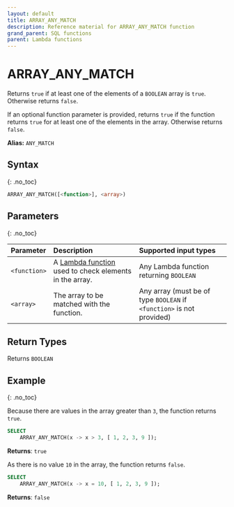 ```yaml
---
layout: default
title: ARRAY_ANY_MATCH
description: Reference material for ARRAY_ANY_MATCH function
grand_parent: SQL functions
parent: Lambda functions
---
```



# ARRAY\_ANY\_MATCH

Returns `true` if at least one of the elements of a `BOOLEAN` array is `true`.  Otherwise returns `false`.

If an optional function parameter is provided, returns `true` if the function returns `true` for at least one of the elements in the array. Otherwise returns `false`.

**Alias:** `ANY_MATCH`


## Syntax
{: .no_toc}

```sql
ARRAY_ANY_MATCH([<function>], <array>)
```
## Parameters
{: .no_toc} 

| Parameter | Description              | Supported input types | 
| :--------- | :------------------------| :----------- | 
| `<function>`  | A [Lambda function](../../../Guides/working-with-semi-structured-data/working-with-arrays.md#manipulating-arrays-with-lambda-functions) used to check elements in the array. | Any Lambda function returning `BOOLEAN` | 
| `<array>`   | The array to be matched with the function.  | Any array (must be of type `BOOLEAN` if `<function>` is not provided)|       

## Return Types
Returns `BOOLEAN`

## Example
{: .no_toc}

Because there are values in the array greater than `3`, the function returns `true`. 
```sql
SELECT
	ARRAY_ANY_MATCH(x -> x > 3, [ 1, 2, 3, 9 ]);
```

**Returns**: `true`

As there is no value `10` in the array, the function returns `false`. 
```sql
SELECT
	ARRAY_ANY_MATCH(x -> x = 10, [ 1, 2, 3, 9 ]);
```

**Returns**: `false`
